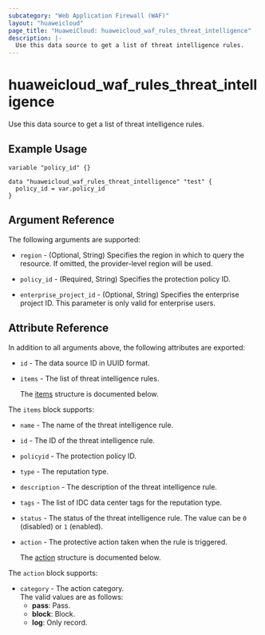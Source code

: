 ```yaml
---
subcategory: "Web Application Firewall (WAF)"
layout: "huaweicloud"
page_title: "HuaweiCloud: huaweicloud_waf_rules_threat_intelligence"
description: |-
  Use this data source to get a list of threat intelligence rules.
---
```


# huaweicloud_waf_rules_threat_intelligence

Use this data source to get a list of threat intelligence rules.

## Example Usage

```hcl
variable "policy_id" {}

data "huaweicloud_waf_rules_threat_intelligence" "test" {
  policy_id = var.policy_id
}
```

## Argument Reference

The following arguments are supported:

* `region` - (Optional, String) Specifies the region in which to query the resource.
  If omitted, the provider-level region will be used.

* `policy_id` - (Required, String) Specifies the protection policy ID.

* `enterprise_project_id` - (Optional, String) Specifies the enterprise project ID.
  This parameter is only valid for enterprise users.

## Attribute Reference

In addition to all arguments above, the following attributes are exported:

* `id` - The data source ID in UUID format.

* `items` - The list of threat intelligence rules.

  The [items](#items_struct) structure is documented below.

<a name="items_struct"></a>
The `items` block supports:

* `name` - The name of the threat intelligence rule.

* `id` - The ID of the threat intelligence rule.

* `policyid` - The protection policy ID.

* `type` - The reputation type.

* `description` - The description of the threat intelligence rule.

* `tags` - The list of IDC data center tags for the reputation type.

* `status` - The status of the threat intelligence rule. The value can be `0` (disabled) or `1` (enabled).

* `action` - The protective action taken when the rule is triggered.

  The [action](#rules_action_struct) structure is documented below.

<a name="rules_action_struct"></a>
The `action` block supports:

* `category` - The action category.  
  The valid values are as follows:
  + **pass**: Pass.
  + **block**: Block.
  + **log**: Only record.
